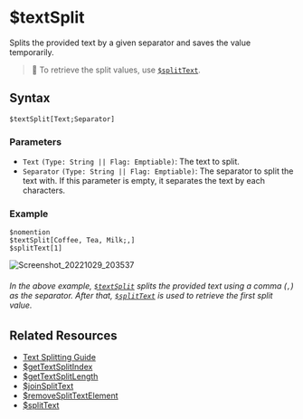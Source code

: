 # $textSplit
Splits the provided text by a given separator and saves the value temporarily.

> 📌 To retrieve the split values, use [`$splitText`](./splitText.md).

## Syntax
```
$textSplit[Text;Separator]
```

### Parameters
- `Text` `(Type: String || Flag: Emptiable)`: The text to split.
- `Separator` `(Type: String || Flag: Emptiable)`: The separator to split the text with. If this parameter is empty, it separates the text by each characters.

### Example
```
$nomention
$textSplit[Coffee, Tea, Milk;,]
$splitText[1]
```
![Screenshot_20221029_203537](https://user-images.githubusercontent.com/95774950/198839569-338c0892-80ef-4e7a-bbb7-dd696c6ab15b.png)

###### _In the above example, [`$textSplit`](#textsplit) splits the provided text using a comma (`,`) as the separator. After that, [`$splitText`](./splitText.md) is used to retrieve the first split value._

## Related Resources
- [Text Splitting Guide](../guides/textSplitting.md)
- [$getTextSplitIndex](./getTextSplitIndex.md)
- [$getTextSplitLength](./getTextSplitLength.md)
- [$joinSplitText](./joinSplitText.md)
- [$removeSplitTextElement](./removeSplitTextElement.md)
- [$splitText](./splitText.md)
